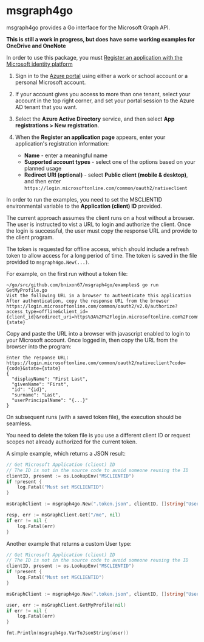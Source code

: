 # msgraph4go

msgraph4go provides a Go interface for the Microsoft Graph API.

**This is still a work in progress, but does have some working examples for OneDrive and OneNote**

In order to use this package, you must
[Register an application with the Microsoft identity platform](https://docs.microsoft.com/en-us/graph/auth-register-app-v2)

1. Sign in to the [Azure portal](https://portal.azure.com/) using either a work or school account
or a personal Microsoft account.

2. If your account gives you access to more than one tenant,
select your account in the top right corner,
and set your portal session to the Azure AD tenant that you want.

3. Select the **Azure Active Directory** service,
and then select **App registrations > New registration**.

4. When the **Register an application page** appears, enter your application's registration information:

    - **Name** - enter a meaningful name
    - **Supported account types** - select one of the options based on your planned usage
    - **Redirect URI (optional)** - select **Public client (mobile & desktop)**, and then enter `https://login.microsoftonline.com/common/oauth2/nativeclient`

In order to run the examples, you need to set the MSCLIENTID environmental variable to the **Application (client) ID** provided.


The current approach assumes the client runs on a host without a browser. The user is instructed to vist a URL to login and authorize the client. Once the login is successful, the user must copy the response URL and provide to the client program.

The token is requested for offline access, which should include a refresh token to allow access for a long period of time.  The token is saved in the file provided to ```msgraph4go.New(...)```.

For example, on the first run without a token file:
```
~/go/src/github.com/bnixon67/msgraph4go/examples$ go run GetMyProfile.go 
Vist the following URL in a browser to authenticate this application
After authentication, copy the response URL from the browser
https://login.microsoftonline.com/common/oauth2/v2.0/authorize?access_type=offline&client_id={client_id}&redirect_uri=https%3A%2F%2Flogin.microsoftonline.com%2Fcommon%2Foauth2%2Fnativeclient&response_type=code&scope=User.Read&state={state}
```

Copy and paste the URL into a browser with javascript enabled to login to your Microsoft account. Once logged in, then copy the URL from the browser into the program:
```
Enter the response URL:
https://login.microsoftonline.com/common/oauth2/nativeclient?code={code}&state={state}
{
  "displayName": "First Last",
  "givenName": "First",
  "id": "{id}",
  "surname": "Last",
  "userPrincipalName": "{...}"
}
```

On subsequent runs (with a saved token file), the execution should be seamless.

You need to delete the token file is you use a different client ID or request scopes not already authorized for the current token.

A simple example, which returns a JSON result:
```go
// Get Microsoft Application (client) ID
// The ID is not in the source code to avoid someone reusing the ID
clientID, present := os.LookupEnv("MSCLIENTID")
if !present {
	log.Fatal("Must set MSCLIENTID")
}

msGraphClient := msgraph4go.New(".token.json", clientID, []string{"User.Read"})

resp, err := msGraphClient.Get("/me", nil)
if err != nil {
	log.Fatal(err)
}
```

Another example that returns a custom User type:
```go
// Get Microsoft Application (client) ID
// The ID is not in the source code to avoid someone reusing the ID
clientID, present := os.LookupEnv("MSCLIENTID")
if !present {
	log.Fatal("Must set MSCLIENTID")
}

msGraphClient := msgraph4go.New(".token.json", clientID, []string{"User.Read"})

user, err := msGraphClient.GetMyProfile(nil)
if err != nil {
	log.Fatal(err)
}

fmt.Println(msgraph4go.VarToJsonString(user)) 
```
